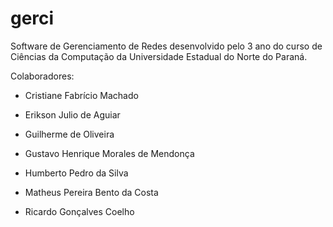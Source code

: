 # gerci

Software de Gerenciamento de Redes desenvolvido pelo 3 ano do curso de Ciências da Computação da Universidade Estadual do Norte do Paraná.

Colaboradores:

- Cristiane Fabrício Machado

- Erikson Julio de Aguiar

- Guilherme de Oliveira

- Gustavo Henrique Morales de Mendonça

- Humberto Pedro da Silva

- Matheus Pereira Bento da Costa

- Ricardo Gonçalves Coelho

